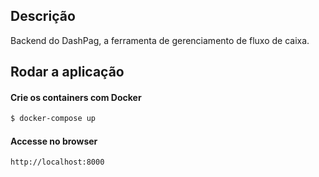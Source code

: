 ## Descrição

Backend do DashPag, a ferramenta de gerenciamento de fluxo de caixa.

## Rodar a aplicação

#### Crie os containers com Docker

```bash
$ docker-compose up
```

#### Accesse no browser

```
http://localhost:8000
```
